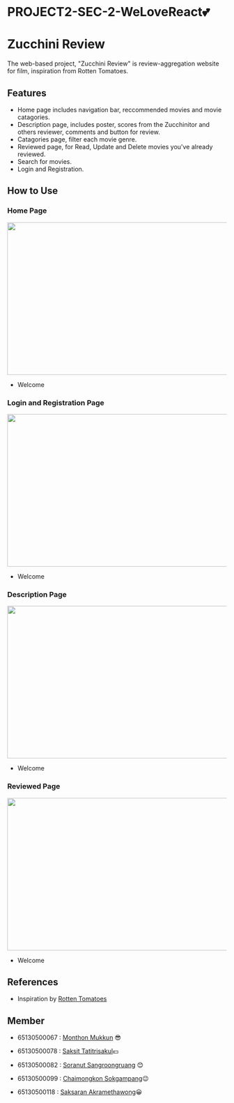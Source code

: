 <p align="center"><img src=""/></p>

# PROJECT2-SEC-2-WeLoveReact💕

# Zucchini Review

The web-based project, "Zucchini Review" is review-aggregation website for film, inspiration from Rotten Tomatoes.

## Features

- Home page includes navigation bar, reccommended movies and movie catagories.
- Description page, includes poster, scores from the Zucchinitor and others reviewer, comments and button for review.
- Catagories page, filter each movie genre.
- Reviewed page, for Read, Update and Delete movies you've already reviewed.
- Search for movies.
- Login and Registration.

## How to Use

### Home Page

<p align="center"><img src="" width="700" height="350"></p>

- Welcome

### Login and Registration Page

<p align="center"><img src="" width="700" height="350"></p>

- Welcome

### Description Page

<p align="center"><img src="" width="700" height="350"></p>

- Welcome

### Reviewed Page

<p align="center"><img src="" width="700" height="350"></p>

- Welcome

## References

-  Inspiration by [Rotten Tomatoes](https://www.rottentomatoes.com/)

## Member

- 65130500067 : [Monthon Mukkun](https://github.com/carrynong2) 😎
> 
- 65130500078 : [Saksit Tatitrisakul](https://github.com/Tiskas02)💵
> 
- 65130500082 : [Soranut Sangroongruang](https://github.com/c3b22) 😊
> 
- 65130500099 : [Chaimongkon Sokgampang](https://github.com/Xsmitylnwza)😉
> 
- 65130500118 : [Saksaran Akramethawong](https://github.com/saksaran)😀
> 



